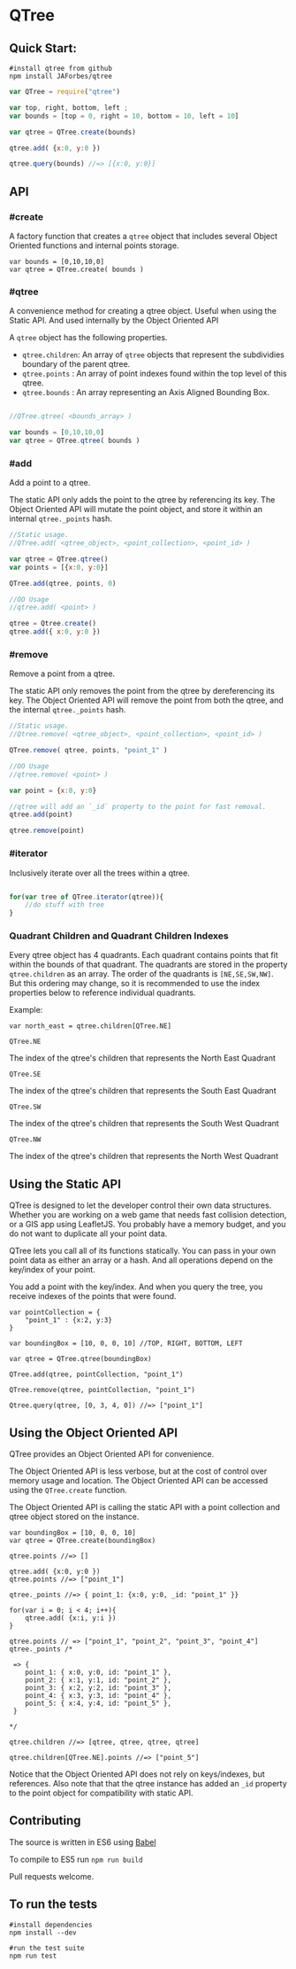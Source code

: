 QTree
=====

Quick Start:
-----------

```
#install qtree from github
npm install JAForbes/qtree
```

```js
var QTree = require("qtree")

var top, right, bottom, left ;
var bounds = [top = 0, right = 10, bottom = 10, left = 10]

var qtree = QTree.create(bounds)

qtree.add( {x:0, y:0 })

qtree.query(bounds) //=> [{x:0, y:0}]
```

API
---


### #create

A factory function that creates a `qtree` object that includes several Object Oriented functions
and internal points storage.

```
var bounds = [0,10,10,0]
var qtree = QTree.create( bounds )
```

### #qtree

A convenience method for creating a qtree object.
Useful when using the Static API.  And used internally by the Object Oriented API

A `qtree` object has the following properties.

- `qtree.children`: An array of `qtree` objects that represent the subdividies boundary of the parent qtree.
- `qtree.points` : An array of point indexes found within the top level of this qtree.
- `qtree.bounds` : An array representing an Axis Aligned Bounding Box.

```js

//QTree.qtree( <bounds_array> )

var bounds = [0,10,10,0]
var qtree = QTree.qtree( bounds )

```

### #add

Add a point to a qtree.

The static API only adds the point to the qtree by referencing its key.
The Object Oriented API will mutate the point object, and store it within an internal `qtree._points` hash.

```js
//Static usage.
//QTree.add( <qtree_object>, <point_collection>, <point_id> )

var qtree = QTree.qtree()
var points = [{x:0, y:0}]

QTree.add(qtree, points, 0)
```

```js
//OO Usage
//qtree.add( <point> )

qtree = Qtree.create()
qtree.add({ x:0, y:0 })
```

### #remove

Remove a point from a qtree.

The static API only removes the point from the qtree by dereferencing its key.
The Object Oriented API will remove the point from both the qtree, and the internal `qtree._points` hash.

```js
//Static usage.
//Qtree.remove( <qtree_object>, <point_collection>, <point_id> )

QTree.remove( qtree, points, "point_1" )
```

```js
//OO Usage
//qtree.remove( <point> )

var point = {x:0, y:0}

//qtree will add an `_id` property to the point for fast removal.
qtree.add(point)

qtree.remove(point)
```

### #iterator

Inclusively iterate over all the trees within a qtree.

```js

for(var tree of QTree.iterator(qtree)){
	//do stuff with tree
}
```

### Quadrant Children and Quadrant Children Indexes

Every qtree object has 4 quadrants.  Each quadrant contains points that fit
within the bounds of that quadrant.  The quadrants are stored in the property `qtree.children` as an array.
The order of the quadrants is `[NE,SE,SW,NW]`.  But this ordering may change,
so it is recommended to use the index properties below to reference individual quadrants.

Example:

```
var north_east = qtree.children[QTree.NE]
```

`QTree.NE`

The index of the qtree's children that represents the North East Quadrant

`QTree.SE`

The index of the qtree's children that represents the South East Quadrant

`QTree.SW`

The index of the qtree's children that represents the South West Quadrant

`QTree.NW`

The index of the qtree's children that represents the North West Quadrant

Using the Static API
--------------------

QTree is designed to let the developer control their own data structures.
Whether you are working on a web game that needs fast collision detection,
or a GIS app using LeafletJS.  You probably have a memory budget, and you do not
want to duplicate all your point data.

QTree lets you call all of its functions statically.  You can pass in your own point data as either
an array or a hash.  And all operations depend on the key/index of your point.

You add a point with the key/index.  And when you query the tree, you receive indexes of the points that were found.

```
var pointCollection = {
	"point_1" : {x:2, y:3}
}

var boundingBox = [10, 0, 0, 10] //TOP, RIGHT, BOTTOM, LEFT

var qtree = QTree.qtree(boundingBox)

QTree.add(qtree, pointCollection, "point_1")

QTree.remove(qtree, pointCollection, "point_1")

Qtree.query(qtree, [0, 3, 4, 0]) //=> ["point_1"]
```

Using the Object Oriented API
-------------------

QTree provides an Object Oriented API for convenience.

The Object Oriented API is less verbose, but at the cost of control over memory usage and location.
The Object Oriented API can be accessed using the `QTree.create` function.

The Object Oriented API is calling the static API with a point collection and
qtree object stored on the instance.

```
var boundingBox = [10, 0, 0, 10]
var qtree = QTree.create(boundingBox)

qtree.points //=> []

qtree.add( {x:0, y:0 })
qtree.points //=> ["point_1"]

qtree._points //=> { point_1: {x:0, y:0, _id: "point_1" }}

for(var i = 0; i < 4; i++){
	qtree.add( {x:i, y:i })
}

qtree.points // => ["point_1", "point_2", "point_3", "point_4"]
qtree._points /*

 => {
 	point_1: { x:0, y:0, id: "point_1" },
 	point_2: { x:1, y:1, id: "point_2" },
 	point_3: { x:2, y:2, id: "point_3" },
 	point_4: { x:3, y:3, id: "point_4" },
 	point_5: { x:4, y:4, id: "point_5" },
 }

*/

qtree.children //=> [qtree, qtree, qtree, qtree]

qtree.children[QTree.NE].points //=> ["point_5"]

```

Notice that the Object Oriented API does not rely on keys/indexes, but references.
Also note that that the qtree instance has added an `_id` property to the point object
for compatibility with static API.


Contributing
------------

The source is written in ES6 using [Babel](http://babeljs.io/)

To compile to ES5 run `npm run build`

Pull requests welcome.

To run the tests
----------------

```
#install dependencies
npm install --dev

#run the test suite
npm run test
```